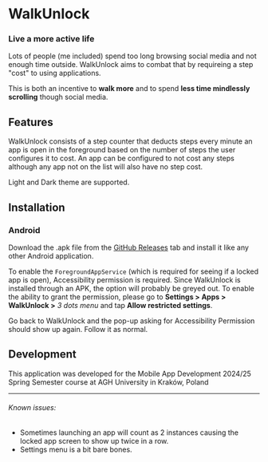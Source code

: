 # WalkUnlock

### Live a more active life

Lots of people (me included) spend too long browsing social media and not enough time outside.
WalkUnlock aims to combat that by requireing a step "cost" to using applications.

This is both an incentive to **walk more** and to spend **less time mindlessly scrolling** though social media.

## Features

WalkUnlock consists of a step counter that deducts steps every minute an app is open in the foreground based on the number of steps the user configures it to cost.
An app can be configured to not cost any steps although any app not on the list will also have no step cost.

Light and Dark theme are supported.

## Installation
### Android

Download the .apk file from the [GitHub Releases](https://github.com/NathanPrazeres/WalkUnlock/releases/latest) tab and install it like any other Android application.

To enable the ```ForegroundAppService``` (which is required for seeing if a locked app is open), Accessibility permission is required. Since WalkUnlock is installed through an APK, the option will probably be greyed out.
To enable the ability to grant the permission, please go to **Settings > Apps > WalkUnlock >** *3 dots menu* and tap **Allow restricted settings**.

Go back to WalkUnlock and the pop-up asking for Accessibility Permission should show up again. Follow it as normal.
 
## Development

This application was developed for the Mobile App Development 2024/25 Spring Semester course at AGH University in Kraków, Poland

---

###### Known issues:

- Sometimes launching an app will count as 2 instances causing the locked app screen to show up twice in a row.
- Settings menu is a bit bare bones.
